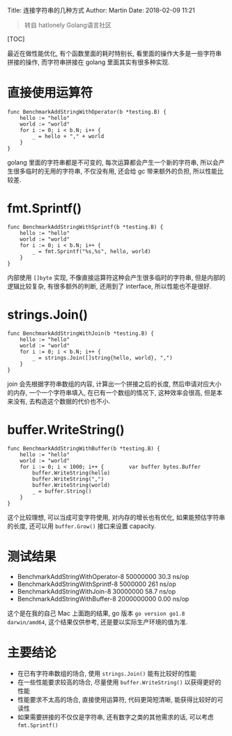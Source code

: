 Title: 连接字符串的几种方式
Author: Martin
Date: 2018-02-09 11:21

> 转自 hatlonely Golang语言社区

[TOC]

最近在做性能优化, 有个函数里面的耗时特别长, 看里面的操作大多是一些字符串拼接的操作, 而字符串拼接在 golang 里面其实有很多种实现.

# 直接使用运算符
```golang
func BenchmarkAddStringWithOperator(b *testing.B) {
    hello := "hello"
    world := "world"
    for i := 0; i < b.N; i++ {
        _ = hello + "," + world
    }
}
```

golang 里面的字符串都是不可变的, 每次运算都会产生一个新的字符串, 所以会产生很多临时的无用的字符串, 不仅没有用, 还会给 gc 带来额外的负担, 所以性能比较差.

# fmt.Sprintf()
```golang
func BenchmarkAddStringWithSprintf(b *testing.B) {
    hello := "hello"
    world := "world"
    for i := 0; i < b.N; i++ {
        _ = fmt.Sprintf("%s,%s", hello, world)
    }
}
```

内部使用 `[]byte` 实现, 不像直接运算符这种会产生很多临时的字符串, 但是内部的逻辑比较复杂, 有很多额外的判断, 还用到了 interface, 所以性能也不是很好.

# strings.Join()
```golang
func BenchmarkAddStringWithJoin(b *testing.B) {
    hello := "hello"
    world := "world"
    for i := 0; i < b.N; i++ {
        _ = strings.Join([]string{hello, world}, ",")
    }
}
```

join 会先根据字符串数组的内容, 计算出一个拼接之后的长度, 然后申请对应大小的内存, 一个一个字符串填入, 在已有一个数组的情况下, 这种效率会很高, 但是本来没有, 去构造这个数据的代价也不小.

# buffer.WriteString()
```golang
func BenchmarkAddStringWithBuffer(b *testing.B) {
    hello := "hello"
    world := "world"
    for i := 0; i < 1000; i++ {        var buffer bytes.Buffer
        buffer.WriteString(hello)
        buffer.WriteString(",")
        buffer.WriteString(world)
        _ = buffer.String()
    }
}
```

这个比较理想, 可以当成可变字符使用, 对内存的增长也有优化, 如果能预估字符串的长度, 还可以用 `buffer.Grow()` 接口来设置 capacity.

# 测试结果

- BenchmarkAddStringWithOperator-8            50000000             30.3 ns/op
- BenchmarkAddStringWithSprintf-8             5000000              261  ns/op
- BenchmarkAddStringWithJoin-8                30000000             58.7 ns/op
- BenchmarkAddStringWithBuffer-8              2000000000           0.00 ns/op

这个是在我的自己 Mac 上面跑的结果, go 版本 `go version go1.8 darwin/amd64`, 这个结果仅供参考, 还是要以实际生产环境的值为准.

# 主要结论
- 在已有字符串数组的场合, 使用 `strings.Join()` 能有比较好的性能
- 在一些性能要求较高的场合, 尽量使用 `buffer.WriteString()` 以获得更好的性能
- 性能要求不太高的场合, 直接使用运算符, 代码更简短清晰, 能获得比较好的可读性
- 如果需要拼接的不仅仅是字符串, 还有数字之类的其他需求的话, 可以考虑 `fmt.Sprintf()`
